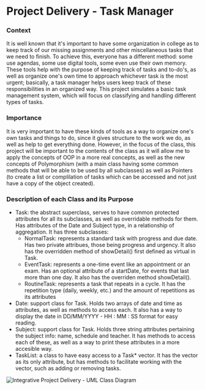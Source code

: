 # Project Delivery - Task Manager

### Context
It is well known that it's important to have some organization in college as to keep track of our missing assignments and other miscellaneous tasks that we need to finish. To achieve this, everyone has a different method: some use agendas, some use digital tools, some even use their own memory. These tools help with the purpose of keeping track of tasks and to-do's, as well as organize one's own time to approach whichever task is the most urgent; basically, a task manager helps users keep track of these responsibilities in an organized way. This project simulates a basic task management system, which will focus on classifying and handling different types of tasks.

### Importance
It is very important to have these kinds of tools as a way to organize one's own tasks and things to do, since it gives structure to the work we do, as well as help to get everything done. However, in the focus of the class, this project will be important to the contents of the class as it will allow me to apply the concepts of OOP in a more real concepts, as well as the new concepts of Polymorphism (with a main class having some common methods that will be able to be used by all subclasses) as well as Pointers (to create a list or complilation of tasks which can be accessed and not just have a copy of the object created). 

### Description of each Class and its Purpose
- Task: the abstract superclass, serves to have common protected attributes for all its subclasses, as well as overridable methods for them. Has attributes of the Date and Subject type, in a relationship of aggregation. It has three subclasses:
    - NormalTask: represents a standard task with progress and due date. Has two private attribues, those being progress and urgency. It also has the overridden method of showDetail() first defined as virtual in Task.
    - EventTask: represents a one-time event like an appointment or an exam. Has an optional attribute of a startDate, for events that last more than one day. It also has the overriden method showDetail().
    - RoutineTask: represents a task that repeats in a cycle. It has the repetition type (daily, weekly, etc.) and the amount of repetitions as its attributes
- Date: support class for Task. Holds two arrays of date and time as attributes, as well as methods to access each. It also has a way to display the date in DD/MM/YYYY - HH : MM : SS format for easy reading.
- Subject: support class for Task. Holds three string attributes pertaining the subject info: name, schedule and teacher. It has methods to access each of these, as well as a way to print these attributes in a more accesible way.
- TaskList: a class to have easy access to a Task* vector. It has the vector as its only attribute, but has methods to facilitate working with the vector, such as adding or removing tasks.


![Integrative Project Delivery - UML Class Diagram](https://github.com/user-attachments/assets/6d9569a2-1157-4f6c-ac1a-c04553cbe342)
